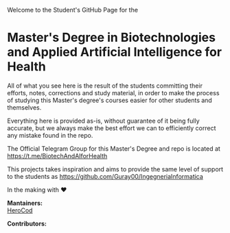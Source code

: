 Welcome to the Student's GitHub Page for the 
# Master's Degree in Biotechnologies and Applied Artificial Intelligence for Health

All of what you see here is the result of the students committing their efforts, notes, corrections and study material, in order to make the process of studying this Master's degree's courses easier for other students and themselves.

Everything here is provided as-is, without guarantee of it being fully accurate, but we always make the best effort we can to efficiently correct any mistake found in the repo.

The Official Telegram Group for this Master's Degree and repo is located at https://t.me/BiotechAndAIforHealth

This projects takes inspiration and aims to provide the same level of support to the students as https://github.com/Guray00/IngegneriaInformatica

In the making with ❤️

**Mantainers:**
<br>
<t> [HeroCod](https://github.com/HeroCod)
<br>
 
**Contributors:**
